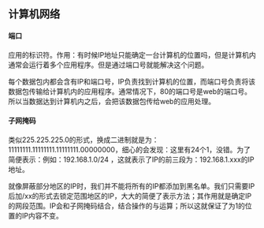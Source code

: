 ## 计算机网络

#### 端口

应用的标识符。作用：有时候IP地址只能确定一台计算机的位置吗，但是计算机内通常会运行着多个应用程序。但是通过端口号就能解决这个问题。

每个数据包内都会含有IP和端口号，IP负责找到计算机的位置，而端口号负责将该数据包传输给计算机内的应用程序。通常情况下，80的端口号是web的端口号。所以当数据达到计算机内之后，会把该数据包传给web的应用处理。

#### 子网掩码

类似225.225.225.0的形式，换成二进制就是为：11111111.11111111.11111111.00000000，细心的会发现：这里有24个1，没错。为了简便表示：例如：192.168.1.0/24 ，这就表示了IP的前三段为：192.168.1.xxx的IP地址。

就像屏蔽部分地区的IP时，我们并不能将所有的IP都添加到黑名单。我们只需要IP后加/xx的形式去锁定范围地区的IP，大大的简便了表示方法；其作用就是确定IP的网段范围。IP会和子网掩码结合，结合操作的与运算；所以这就保证了为1的位置的IP内容不变。

